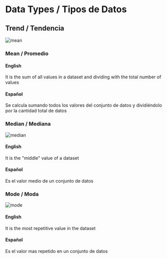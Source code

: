 # Data Types / Tipos de Datos

## Trend / Tendencia
![mean](https://pharmafactz.com/wp-content/uploads/2017/11/p2.png)
### Mean / Promedio
#### English
It is the sum of all values in a dataset and dividing with the total number of values 
#### Español
Se calcula sumando todos los valores del conjunto de datos y dividiéndolo por la cantidad total de datos

### Median / Mediana
![median](https://upload.wikimedia.org/wikipedia/commons/thumb/c/cf/Finding_the_median.png/1200px-Finding_the_median.png)
#### English
It is the "middle" value of a dataset
#### Español
Es el valor medio de un conjunto de datos

### Mode / Moda
![mode](https://www.wikihow.com/images/thumb/2/29/Find-Mean%2C-Median%2C-and-Mode-Step-7-Version-2.jpg/aid1660401-v4-728px-Find-Mean%2C-Median%2C-and-Mode-Step-7-Version-2.jpg)
#### English
It is the most repetitive value in the dataset
#### Español
Es el valor mas repetido en un conjunto de datos 